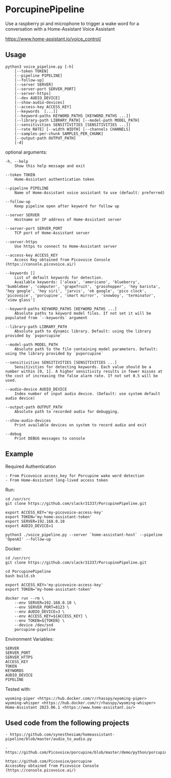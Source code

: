 # PorcupinePipeline

Use a raspberry pi and microphone to trigger a wake word
for a conversation with a Home-Assistant Voice Assistant

<https://www.home-assistant.io/voice_control/>

## Usage

    python3 voice_pipeline.py [-h]
        [--token TOKEN]
        [--pipeline PIPELINE]
        [--follow-up]
        [--server SERVER]
        [--server-port SERVER_PORT]
        [--server-https]
        [--dev AUDIO_DEVICE]
        [--show-audio-devices] 
        [--access-key ACCESS_KEY]
        [--keywords  [...]]
        [--keyword-paths KEYWORD_PATHS [KEYWORD_PATHS ...]]
        [--library-path LIBRARY_PATH] [--model-path MODEL_PATH]
        [--sensitivities SENSITIVITIES [SENSITIVITIES ...]]
        [--rate RATE] [--width WIDTH] [--channels CHANNELS]
        [--samples-per-chunk SAMPLES_PER_CHUNK]
        [--output-path OUTPUT_PATH]
        [-d]

optional arguments:

    -h, --help
        Show this help message and exit

    --token TOKEN
        Home-Assistant authentication token

    --pipeline PIPELINE
        Name of Home-Assistant voice assistant to use (default: preferred)

    --follow-up
        Keep pipeline open after keyword for follow up

    --server SERVER
        Hostname or IP address of Home-Assistant server

    --server-port SERVER_PORT
        TCP port of Home-Assistant server

    --server-https
        Use https to connect to Home-Assistant server

    --access-key ACCESS_KEY
        Access Key obtained from Picovoice Console (https://console.picovoice.ai/)

    --keywords []
        List of default keywords for detection.
        Available keywords: ['alexa', 'americano', 'blueberry', 'bumblebee', 'computer', 'grapefruit', 'grasshopper', 'hey barista', 'hey google', 'hey siri', 'jarvis', 'ok google', 'pico clock', 'picovoice', 'porcupine', 'smart mirror', 'snowboy', 'terminator', 'view glass']

    --keyword-paths KEYWORD_PATHS [KEYWORD_PATHS ...]
        Absolute paths to keyword model files. If not set it will be populated from `--keywords` argument
    
    --library-path LIBRARY_PATH
        Absolute path to dynamic library. Default: using the library provided by `pvporcupine`

    --model-path MODEL_PATH
        Absolute path to the file containing model parameters. Default: using the library provided by `pvporcupine`

    --sensitivities SENSITIVITIES [SENSITIVITIES ...]
        Sensitivities for detecting keywords. Each value should be a number within [0, 1]. A higher sensitivity results in fewer misses at the cost of increasing the false alarm rate. If not set 0.5 will be used.

    --audio-device AUDIO_DEVICE
        Index number of input audio device. (Default: use system default audio device)

    --output-path OUTPUT_PATH
        Absolute path to recorded audio for debugging.

    --show-audio-devices
        Print available devices on system to record audio and exit

    --debug
        Print DEBUG messages to console

## Example

Required Authentication

    - From Picovoice access_key for Porcupine wake word detection
    - From Home-Assistant long-lived access token

Run:

    cd /usr/src
    git clone https://github.com/slackr31337/PorcupinePipeline.git

    export ACCESS_KEY='my-picovoice-access-key'
    export TOKEN='my-home-assistant-token'
    export SERVER=192.168.0.10
    export AUDIO_DEVICE=1

    python3 ./voice_pipeline.py --server `home-assistant-host` --pipeline 'OpenAI' --follow-up

Docker:

    cd /usr/src
    git clone https://github.com/slackr31337/PorcupinePipeline.git

    cd PorcupinePipeline
    bash build.sh

    export ACCESS_KEY='my-picovoice-access-key'
    export TOKEN='my-home-assistant-token'

    docker run --rm \
        --env SERVER=192.168.0.10 \
        --env SERVER_PORT=8123 \
        --env AUDIO_DEVICE=3 \
        --env ACCESS_KEY=${ACCESS_KEY} \
        --env TOKEN=${TOKEN} \
        --device /dev/snd
        porcupine-pipeline

Environment Variables:

    SERVER
    SERVER_PORT
    SERVER_HTTPS
    ACCESS_KEY
    TOKEN
    KEYWORDS
    AUDIO_DEVICE
    PIPELINE


Tested with:

    wyoming-piper <https://hub.docker.com/r/rhasspy/wyoming-piper>
    wyoming-whisper <https://hub.docker.com/r/rhasspy/wyoming-whisper>
    Home-Assistant 2023.06.1 <https://www.home-assistant.io/>

## Used code from the following projects

    - https://github.com/synesthesiam/homeassistant-pipeline/blob/master/audio_to_audio.py

    - https://github.com/Picovoice/porcupine/blob/master/demo/python/porcupine_demo_mic.py

    https://github.com/Picovoice/porcupine
    AccessKey obtained from Picovoice Console (https://console.picovoice.ai/)
